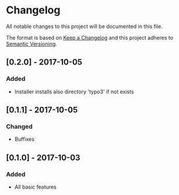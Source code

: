 # Changelog
All notable changes to this project will be documented in this file.

The format is based on [Keep a Changelog](http://keepachangelog.com/en/1.0.0/)
and this project adheres to [Semantic Versioning](http://semver.org/spec/v2.0.0.html).

## [0.2.0] - 2017-10-05
### Added
- Installer installs also directory 'typo3' if not exists

## [0.1.1] - 2017-10-05
### Changed
- Buffixes

## [0.1.0] - 2017-10-03
### Added
- All basic features
